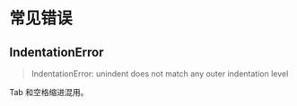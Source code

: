 # 常见错误

## IndentationError

> IndentationError: unindent does not match any outer indentation level

Tab 和空格缩进混用。

